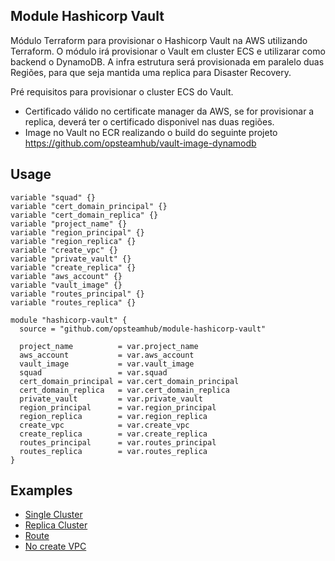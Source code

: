 ## Module Hashicorp Vault

Módulo Terraform para provisionar o Hashicorp Vault na AWS utilizando Terraform. 
O módulo irá provisionar o Vault em cluster ECS e utilizarar como backend o DynamoDB.
A infra estrutura será provisionada em paralelo duas Regiões, para que seja mantida uma replica para Disaster Recovery.

Pré requisitos para provisionar o cluster ECS do Vault.
- Certificado válido no certificate manager da AWS, se for provisionar a replica, deverá ter o certificado disponivel nas duas regiões.
- Image no Vault no ECR realizando o build do seguinte projeto https://github.com/opsteamhub/vault-image-dynamodb


## Usage

```  
variable "squad" {}
variable "cert_domain_principal" {}
variable "cert_domain_replica" {}
variable "project_name" {}
variable "region_principal" {}
variable "region_replica" {}
variable "create_vpc" {}
variable "private_vault" {}
variable "create_replica" {}
variable "aws_account" {}
variable "vault_image" {}
variable "routes_principal" {}
variable "routes_replica" {}

module "hashicorp-vault" {
  source = "github.com/opsteamhub/module-hashicorp-vault"

  project_name          = var.project_name
  aws_account           = var.aws_account
  vault_image           = var.vault_image
  squad                 = var.squad
  cert_domain_principal = var.cert_domain_principal
  cert_domain_replica   = var.cert_domain_replica
  private_vault         = var.private_vault
  region_principal      = var.region_principal
  region_replica        = var.region_replica
  create_vpc            = var.create_vpc
  create_replica        = var.create_replica
  routes_principal      = var.routes_principal
  routes_replica        = var.routes_replica
}
```
## Examples

- [Single Cluster](./examples/single-cluster)
- [Replica Cluster](./examples/replica)
- [Route](./examples/route) 
- [No create VPC](./examples/not-create-vpc)

